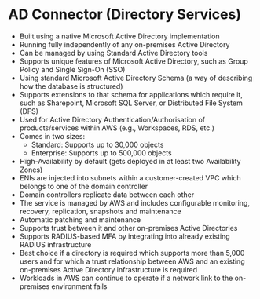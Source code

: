 # AD Connector (Directory Services)

- Built using a native Microsoft Active Directory implementation
- Running fully independently of any on-premises Active Directory
- Can be managed by using Standard Active Directory tools
- Supports unique features of Microsoft Active Directory, such as Group Policy and Single Sign-On (SSO)
- Using standard Microsoft Active Directory Schema (a way of describing how the database is structured)
- Supports extensions to that schema for applications which require it, such as Sharepoint, Microsoft SQL Server, or Distributed File System (DFS)
- Used for Active Directory Authentication/Authorisation of products/services within AWS (e.g., Workspaces, RDS, etc.)
- Comes in two sizes:
  - Standard: Supports up to 30,000 objects
  - Enterprise: Supports up to 500,000 objects
- High-Availability by default (gets deployed in at least two Availability Zones)
- ENIs are injected into subnets within a customer-created VPC which belongs to one of the domain controller
- Domain controllers replicate data between each other
- The service is managed by AWS and includes configurable monitoring, recovery, replication, snapshots and maintenance
- Automatic patching and maintenance
- Supports trust between it and other on-premises Active Directories
- Supports RADIUS-based MFA by integrating into already existing RADIUS infrastructure
- Best choice if a directory is required which supports more than 5,000 users and for which a trust relationship between AWS and an existing on-premises Active Directory infrastructure is required
- Workloads in AWS can continue to operate if a network link to the on-premises environment fails
